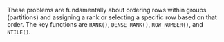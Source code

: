These problems are fundamentally about ordering rows within groups (partitions) and assigning a rank or selecting a specific row based on that order. The key functions are `RANK()`, `DENSE_RANK()`, `ROW_NUMBER()`, and `NTILE()`.

